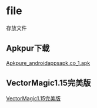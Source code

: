 # file
存放文件

## Apkpur下载

[Apkpure_androidappsapk.co_1.apk](https://github.com/wangwenzhiwwz/file/blob/master/Apkpure_androidappsapk.co_1.apk?raw=true)

## VectorMagic1.15完美版

[VectorMagic1.15完美版](https://github.com/wangwenzhiwwz/file/blob/master/VectorMagic1.15%E5%AE%8C%E7%BE%8E%E7%89%88.exe?raw=true)


